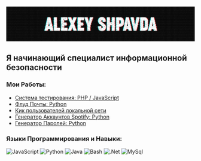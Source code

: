 [![Header](https://github.com/AlexeyShpavda/alexeyshpavda/blob/master/assets/header.png)](https://github.com/KaliSecurityMax)

## Я начинающий специалист информационной безопасности

### Мои Работы:
<!-- GITHUB:START -->
- [Система тестирования: PHP / JavaScript](https://github.com/KaliSecurityMax/ExamenSystem)
- [Флуд Почты: Python](https://github.com/KaliSecurityMax/EmailFlood)
- [Кик пользователей локальной сети](https://github.com/KaliSecurityMax/WI-FI-KickUsers)
- [Генератор Аккаунтов Spotify: Python](https://github.com/KaliSecurityMax/Spotify-Generator-Account)
- [Генератор Паролей: Python](https://www.youtube.com/watch?v=_k9Xu61XlVE)
<!-- YOUTUBE:END -->

### Языки Программирования и Навыки:
![JavaScript](https://img.shields.io/badge/-JavaScript-090909?style=for-the-badge&logo=JavaScript&logoColor=E9D54D)
![Python](https://img.shields.io/badge/-Python-090909?style=for-the-badge&logo=Python&logoColor=00648B)
![Java](https://img.shields.io/badge/-Java-090909?style=for-the-badge&logo=Java&logoColor=ffc000)
![Bash](https://img.shields.io/badge/-Bash-090909?style=for-the-badge&logo=Bash&logoColor=ffffff)
![.Net](https://img.shields.io/badge/-Framework-090909?style=for-the-badge&logo=.net&logoColor=E5D3FF)
![MySql](https://img.shields.io/badge/-Sql-090909?style=for-the-badge&logo=mysql&logoColor=00648B)
